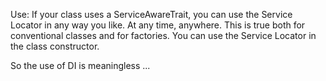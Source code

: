 Use:
If your class uses a ServiceAwareTrait, you can use the Service Locator in any way you like. At any time, anywhere. This is true both for conventional classes and for factories. You can use the Service Locator in the class constructor.

So the use of DI is meaningless ...